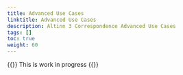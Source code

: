 ```yaml
---
title: Advanced Use Cases 
linktitle: Advanced Use Cases 
description: Altinn 3 Correspondence Advanced Use Cases 
tags: []
toc: true
weight: 60
---
```


{{<notice warning>}} <!-- info -->
This is work in progress
{{</notice>}}
